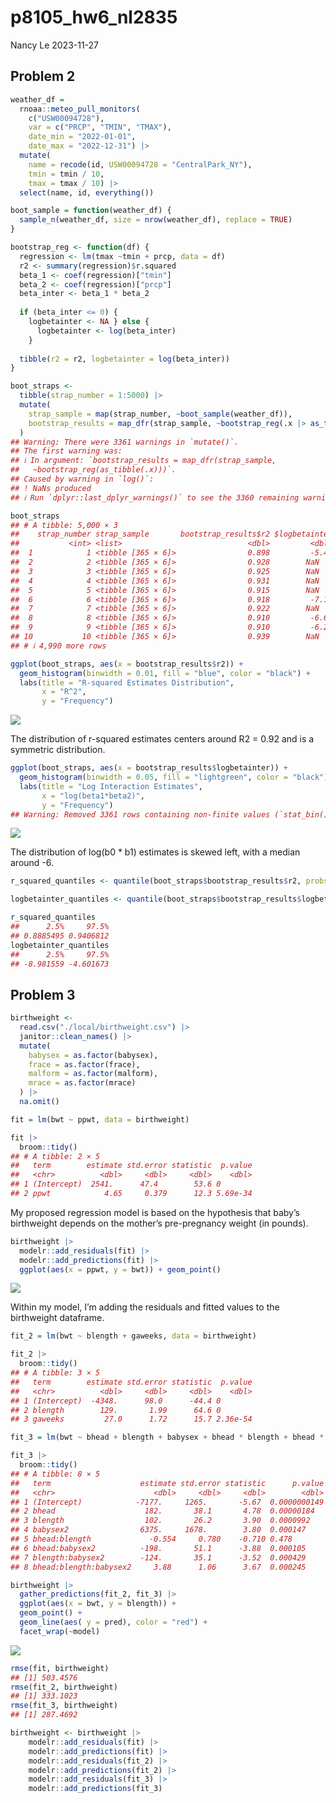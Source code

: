 p8105_hw6_nl2835
================
Nancy Le
2023-11-27

## Problem 2

``` r
weather_df = 
  rnoaa::meteo_pull_monitors(
    c("USW00094728"),
    var = c("PRCP", "TMIN", "TMAX"), 
    date_min = "2022-01-01",
    date_max = "2022-12-31") |>
  mutate(
    name = recode(id, USW00094728 = "CentralPark_NY"),
    tmin = tmin / 10,
    tmax = tmax / 10) |>
  select(name, id, everything())
```

``` r
boot_sample = function(weather_df) {
  sample_n(weather_df, size = nrow(weather_df), replace = TRUE)
}
```

``` r
bootstrap_reg <- function(df) {
  regression <- lm(tmax ~tmin + prcp, data = df)
  r2 <- summary(regression)$r.squared
  beta_1 <- coef(regression)["tmin"]
  beta_2 <- coef(regression)["prcp"]
  beta_inter <- beta_1 * beta_2 
  
  if (beta_inter <= 0) {
    logbetainter <- NA } else {
      logbetainter <- log(beta_inter)
    }
  
  tibble(r2 = r2, logbetainter = log(beta_inter))
}

boot_straps <- 
  tibble(strap_number = 1:5000) |> 
  mutate(
    strap_sample = map(strap_number, ~boot_sample(weather_df)), 
    bootstrap_results = map_dfr(strap_sample, ~bootstrap_reg(.x |> as_tibble()))
  )
## Warning: There were 3361 warnings in `mutate()`.
## The first warning was:
## ℹ In argument: `bootstrap_results = map_dfr(strap_sample,
##   ~bootstrap_reg(as_tibble(.x)))`.
## Caused by warning in `log()`:
## ! NaNs produced
## ℹ Run `dplyr::last_dplyr_warnings()` to see the 3360 remaining warnings.
```

``` r
boot_straps
## # A tibble: 5,000 × 3
##    strap_number strap_sample       bootstrap_results$r2 $logbetainter
##           <int> <list>                            <dbl>         <dbl>
##  1            1 <tibble [365 × 6]>                0.898         -5.44
##  2            2 <tibble [365 × 6]>                0.928        NaN   
##  3            3 <tibble [365 × 6]>                0.925        NaN   
##  4            4 <tibble [365 × 6]>                0.931        NaN   
##  5            5 <tibble [365 × 6]>                0.915        NaN   
##  6            6 <tibble [365 × 6]>                0.918         -7.18
##  7            7 <tibble [365 × 6]>                0.922        NaN   
##  8            8 <tibble [365 × 6]>                0.910         -6.65
##  9            9 <tibble [365 × 6]>                0.910         -6.21
## 10           10 <tibble [365 × 6]>                0.939        NaN   
## # ℹ 4,990 more rows
```

``` r
ggplot(boot_straps, aes(x = bootstrap_results$r2)) +
  geom_histogram(binwidth = 0.01, fill = "blue", color = "black") + 
  labs(title = "R-squared Estimates Distribution", 
       x = "R^2",
       y = "Frequency")
```

![](p8105_hw6_nl2835_files/figure-gfm/plot%20estimates%20of%20R2-1.png)<!-- -->

The distribution of r-squared estimates centers around R2 = 0.92 and is
a symmetric distribution.

``` r
ggplot(boot_straps, aes(x = bootstrap_results$logbetainter)) +
  geom_histogram(binwidth = 0.05, fill = "lightgreen", color = "black") + 
  labs(title = "Log Interaction Estimates", 
       x = "log(beta1*beta2)",
       y = "Frequency")
## Warning: Removed 3361 rows containing non-finite values (`stat_bin()`).
```

![](p8105_hw6_nl2835_files/figure-gfm/plot%20estimates%20of%20log(beta%20interecepts)-1.png)<!-- -->

The distribution of log(b0 \* b1) estimates is skewed left, with a
median around -6.

``` r
r_squared_quantiles <- quantile(boot_straps$bootstrap_results$r2, probs = c(0.025, 0.975), na.rm = TRUE)
```

``` r
logbetainter_quantiles <- quantile(boot_straps$bootstrap_results$logbetainter, probs = c(0.025, 0.975), na.rm = TRUE)
```

``` r
r_squared_quantiles
##      2.5%     97.5% 
## 0.8885495 0.9406812
logbetainter_quantiles
##      2.5%     97.5% 
## -8.981559 -4.601673
```

## Problem 3

``` r
birthweight <-
  read.csv("./local/birthweight.csv") |> 
  janitor::clean_names() |> 
  mutate(
    babysex = as.factor(babysex),
    frace = as.factor(frace), 
    malform = as.factor(malform),
    mrace = as.factor(mrace)
  ) |> 
  na.omit()
```

``` r
fit = lm(bwt ~ ppwt, data = birthweight)

fit |> 
  broom::tidy() 
## # A tibble: 2 × 5
##   term        estimate std.error statistic  p.value
##   <chr>          <dbl>     <dbl>     <dbl>    <dbl>
## 1 (Intercept)  2541.      47.4        53.6 0       
## 2 ppwt            4.65     0.379      12.3 5.69e-34
```

My proposed regression model is based on the hypothesis that baby’s
birthweight depends on the mother’s pre-pregnancy weight (in pounds).

``` r
birthweight |> 
  modelr::add_residuals(fit) |> 
  modelr::add_predictions(fit) |> 
  ggplot(aes(x = ppwt, y = bwt)) + geom_point()
```

![](p8105_hw6_nl2835_files/figure-gfm/add%20residuals%20and%20predictions-1.png)<!-- -->

Within my model, I’m adding the residuals and fitted values to the
birthweight dataframe.

``` r
fit_2 = lm(bwt ~ blength + gaweeks, data = birthweight)

fit_2 |> 
  broom::tidy() 
## # A tibble: 3 × 5
##   term        estimate std.error statistic  p.value
##   <chr>          <dbl>     <dbl>     <dbl>    <dbl>
## 1 (Intercept)  -4348.      98.0      -44.4 0       
## 2 blength        129.       1.99      64.6 0       
## 3 gaweeks         27.0      1.72      15.7 2.36e-54
```

``` r
fit_3 = lm(bwt ~ bhead + blength + babysex + bhead * blength + bhead * babysex + blength * babysex + bhead * blength * babysex, data = birthweight)

fit_3 |> 
  broom::tidy() 
## # A tibble: 8 × 5
##   term                    estimate std.error statistic      p.value
##   <chr>                      <dbl>     <dbl>     <dbl>        <dbl>
## 1 (Intercept)            -7177.     1265.       -5.67  0.0000000149
## 2 bhead                    182.       38.1       4.78  0.00000184  
## 3 blength                  102.       26.2       3.90  0.0000992   
## 4 babysex2                6375.     1678.        3.80  0.000147    
## 5 bhead:blength             -0.554     0.780    -0.710 0.478       
## 6 bhead:babysex2          -198.       51.1      -3.88  0.000105    
## 7 blength:babysex2        -124.       35.1      -3.52  0.000429    
## 8 bhead:blength:babysex2     3.88      1.06      3.67  0.000245
```

``` r
birthweight |> 
  gather_predictions(fit_2, fit_3) |> 
  ggplot(aes(x = bwt, y = blength)) + 
  geom_point() +
  geom_line(aes( y = pred), color = "red") + 
  facet_wrap(~model)
```

![](p8105_hw6_nl2835_files/figure-gfm/unnamed-chunk-2-1.png)<!-- -->

``` r
rmse(fit, birthweight)
## [1] 503.4576
rmse(fit_2, birthweight)
## [1] 333.1023
rmse(fit_3, birthweight)
## [1] 287.4692
```

``` r
birthweight <- birthweight |> 
    modelr::add_residuals(fit) |> 
    modelr::add_predictions(fit) |>
    modelr::add_residuals(fit_2) |> 
    modelr::add_predictions(fit_2) |>
    modelr::add_residuals(fit_3) |> 
    modelr::add_predictions(fit_3)  
    
```
